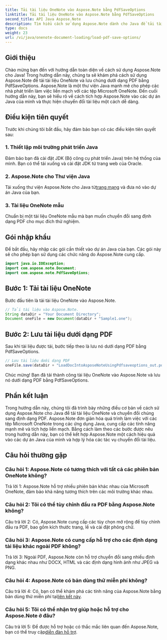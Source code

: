 ```yaml
---
title: Tải tài liệu OneNote vào Aspose.Note bằng PdfSaveOptions
linktitle: Tải tài liệu OneNote vào Aspose.Note bằng PdfSaveOptions
second_title: API Java Aspose.Note
description: Tìm hiểu cách sử dụng Aspose.Note dành cho Java để tải tài liệu OneNote và chuyển đổi chúng sang định dạng PDF một cách dễ dàng. Đơn giản hóa tác vụ chuyển đổi tài liệu của bạn với Aspose.Note.
type: docs
weight: 23
url: /vi/java/onenote-document-loading/load-pdf-save-options/
---
```

## Giới thiệu

Chào mừng bạn đến với hướng dẫn toàn diện về cách sử dụng Aspose.Note cho Java! Trong hướng dẫn này, chúng ta sẽ khám phá cách sử dụng Aspose.Note để tải tài liệu OneNote và lưu chúng dưới dạng PDF bằng PdfSaveOptions. Aspose.Note là một thư viện Java mạnh mẽ cho phép các nhà phát triển làm việc liền mạch với các tệp Microsoft OneNote. Đến cuối hướng dẫn này, bạn sẽ hiểu rõ về cách tích hợp Aspose.Note vào các dự án Java của mình và thực hiện chuyển đổi tài liệu một cách dễ dàng.

## Điều kiện tiên quyết

Trước khi chúng tôi bắt đầu, hãy đảm bảo bạn có các điều kiện tiên quyết sau:

### 1. Thiết lập môi trường phát triển Java

Đảm bảo bạn đã cài đặt JDK (Bộ công cụ phát triển Java) trên hệ thống của mình. Bạn có thể tải xuống và cài đặt JDK từ trang web của Oracle.

### 2. Aspose.Note cho Thư viện Java

 Tải xuống thư viện Aspose.Note cho Java từ[trang mạng](https://releases.aspose.com/note/java/) và đưa nó vào dự án Java của bạn.

### 3. Tài liệu OneNote mẫu

Chuẩn bị một tài liệu OneNote mẫu mà bạn muốn chuyển đổi sang định dạng PDF cho mục đích thử nghiệm.

## Gói nhập khẩu

Để bắt đầu, hãy nhập các gói cần thiết vào dự án Java của bạn. Các gói này sẽ cho phép bạn sử dụng các chức năng do Aspose.Note cung cấp.

```java
import java.io.IOException;
import com.aspose.note.Document;
import com.aspose.note.PdfSaveOptions;
```

## Bước 1: Tải tài liệu OneNote

Bước đầu tiên là tải tài liệu OneNote vào Aspose.Note.

```java
// Tải tài liệu vào Aspose.Note.
String dataDir = "Your Document Directory";
Document oneFile = new Document(dataDir + "Sample1.one");
```

## Bước 2: Lưu tài liệu dưới dạng PDF

Sau khi tài liệu được tải, bước tiếp theo là lưu nó dưới dạng PDF bằng PdfSaveOptions.

```java
// Lưu tài liệu dưới dạng PDF
oneFile.save(dataDir + "LoadDocIntoAsposeNoteUsingPdfsaveoptions_out.pdf", new PdfSaveOptions());
```

Chúc mừng! Bạn đã tải thành công tài liệu OneNote vào Aspose.Note và lưu nó dưới dạng PDF bằng PdfSaveOptions.

## Phần kết luận

Trong hướng dẫn này, chúng tôi đã trình bày những điều cơ bản về cách sử dụng Aspose.Note cho Java để tải tài liệu OneNote và chuyển đổi chúng sang định dạng PDF. Aspose.Note đơn giản hóa quá trình làm việc với các tệp Microsoft OneNote trong các ứng dụng Java, cung cấp các tính năng mạnh mẽ và tích hợp liền mạch. Bằng cách làm theo các bước được nêu trong hướng dẫn này, bạn có thể kết hợp Aspose.Note một cách hiệu quả vào các dự án Java của mình và hợp lý hóa các tác vụ chuyển đổi tài liệu.

## Câu hỏi thường gặp

### Câu hỏi 1: Aspose.Note có tương thích với tất cả các phiên bản OneNote không?

Trả lời 1: Aspose.Note hỗ trợ nhiều phiên bản khác nhau của Microsoft OneNote, đảm bảo khả năng tương thích trên các môi trường khác nhau.

### Câu hỏi 2: Tôi có thể tùy chỉnh đầu ra PDF bằng Aspose.Note không?

Câu trả lời 2: Có, Aspose.Note cung cấp các tùy chọn mở rộng để tùy chỉnh đầu ra PDF, bao gồm kích thước trang, lề và cài đặt phông chữ.

### Câu hỏi 3: Aspose.Note có cung cấp hỗ trợ cho các định dạng tài liệu khác ngoài PDF không?

Trả lời 3: Ngoài PDF, Aspose.Note còn hỗ trợ chuyển đổi sang nhiều định dạng khác nhau như DOCX, HTML và các định dạng hình ảnh như JPEG và PNG.

### Câu hỏi 4: Aspose.Note có bản dùng thử miễn phí không?

 Câu trả lời 4: Có, bạn có thể khám phá các tính năng của Aspose.Note bằng bản dùng thử miễn phí tại[liên kết này](https://releases.aspose.com/).

### Câu hỏi 5: Tôi có thể nhận trợ giúp hoặc hỗ trợ cho Aspose.Note ở đâu?

 Câu trả lời 5: Để được hỗ trợ hoặc có thắc mắc liên quan đến Aspose.Note, bạn có thể truy cập[diễn đàn hỗ trợ](https://forum.aspose.com/c/note/28).